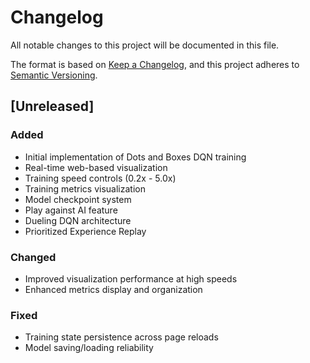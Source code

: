 # Changelog

All notable changes to this project will be documented in this file.

The format is based on [Keep a Changelog](https://keepachangelog.com/en/1.0.0/),
and this project adheres to [Semantic Versioning](https://semver.org/spec/v2.0.0.html).

## [Unreleased]

### Added
- Initial implementation of Dots and Boxes DQN training
- Real-time web-based visualization
- Training speed controls (0.2x - 5.0x)
- Training metrics visualization
- Model checkpoint system
- Play against AI feature
- Dueling DQN architecture
- Prioritized Experience Replay

### Changed
- Improved visualization performance at high speeds
- Enhanced metrics display and organization

### Fixed
- Training state persistence across page reloads
- Model saving/loading reliability 